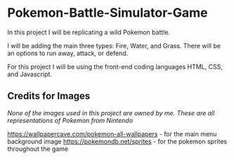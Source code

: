 # Pokemon-Battle-Simulator-Game

In this project I will be replicating a wild Pokemon battle. 

I will be adding the main three types: Fire, Water, and Grass. There will be an options to run away, attack, or defend. 

For this project I will be using the front-end coding languages HTML, CSS, and Javascript.

## Credits for Images
*None of the images used in this project are owned by me. These are all representations of Pokemon from Nintendo* 

https://wallpapercave.com/pokemon-all-wallpapers  - for the main menu background image 
https://pokemondb.net/sprites  - for the pokemon sprites throughout the game